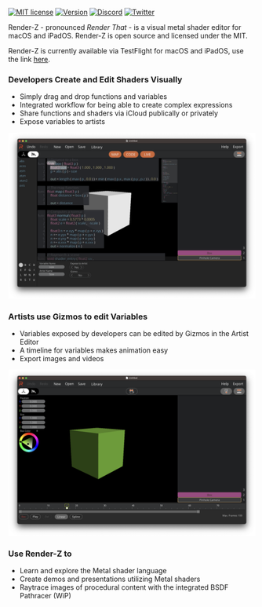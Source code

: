 [![MIT license](https://img.shields.io/badge/License-MIT-blue.svg)](https://lbesson.mit-license.org/) [![Version](https://img.shields.io/badge/version-0.7.0-yellow.svg)](https://shields.io/) [![Discord](https://badgen.net/badge/icon/discord?icon=discord&label)](https://discord.gg/BMStWPhByj) [![Twitter](https://badgen.net/badge/icon/twitter?icon=twitter&label)](https://twitter.com/markusmoenig)


Render-Z - pronounced *Render That* - is a visual metal shader editor for macOS and iPadOS. Render-Z is open source and licensed under the MIT.

Render-Z is currently available via TestFlight for macOS and iPadOS, use the link [here](https://testflight.apple.com/join/HjxMytcc).

### Developers Create and Edit Shaders Visually

* Simply drag and drop functions and variables
* Integrated workflow for being able to create complex expressions
* Share functions and shaders via iCloud publically or privately
* Expose variables to artists

![Screenshot](images/raymarching_screenshot.png)

### Artists use Gizmos to edit Variables

* Variables exposed by developers can be edited by Gizmos in the Artist Editor
* A timeline for variables makes animation easy
* Export images and videos

![Screenshot](images/artist_raymarching.png)

### Use Render-Z to

* Learn and explore the Metal shader language
* Create demos and presentations utilizing Metal shaders
* Raytrace images of procedural content with the integrated BSDF Pathracer (WiP)
